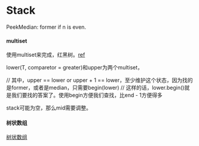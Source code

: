 # Stack

PeekMedian: former if n is even.

#### multiset

使用multiset来完成，红黑树。[ref](https://blog.csdn.net/cstopcoder/article/details/24496853)

lower(T, comparetor = greater<T>)和upper为两个multiset，

// 其中，upper == lower or upper + 1 == lower，至少维护这个状态，因为找的是former，或者是median，只需要begin(lower)
// 这样的话，lower.begin()就是我们要找的答案了。使用begin方便我们查找，比end - 1方便得多

stack可能为空，那么mid需要调整。

#### 树状数组

[树状数组](https://blog.csdn.net/flushhip/article/details/79165701)